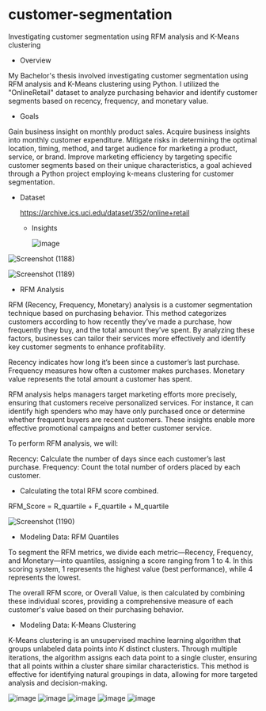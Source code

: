 # customer-segmentation
Investigating customer segmentation using RFM analysis and K-Means clustering
* Overview
  
My Bachelor's thesis involved investigating customer segmentation using RFM analysis and K-Means clustering using Python. I utilized the "OnlineRetail" dataset to analyze purchasing behavior and identify customer segments based on recency, frequency, and monetary value.


* Goals
  
Gain business insight on monthly product sales.
Acquire business insights into monthly customer expenditure.
Mitigate risks in determining the optimal location, timing, method, and target audience for marketing a product, service, or brand.
Improve marketing efficiency by targeting specific customer segments based on their unique characteristics, a goal achieved through a Python project employing k-means clustering for customer segmentation.

* Dataset

  https://archive.ics.uci.edu/dataset/352/online+retail

  * Insights
 
    ![image](https://github.com/user-attachments/assets/c17eeb2b-a815-45c6-9a2b-ddff8d64913a)
    
![Screenshot (1188)](https://github.com/user-attachments/assets/bb7e3e8b-2ffd-4e70-8a8a-395164b28092)

![Screenshot (1189)](https://github.com/user-attachments/assets/eb465210-59d8-4fd0-ae15-ee345e24dc79)

* RFM Analysis

RFM (Recency, Frequency, Monetary) analysis is a customer segmentation technique based on purchasing behavior. This method categorizes customers according to how recently they’ve made a purchase, how frequently they buy, and the total amount they’ve spent. By analyzing these factors, businesses can tailor their services more effectively and identify key customer segments to enhance profitability.

Recency indicates how long it’s been since a customer’s last purchase. Frequency measures how often a customer makes purchases. Monetary value represents the total amount a customer has spent.

RFM analysis helps managers target marketing efforts more precisely, ensuring that customers receive personalized services. For instance, it can identify high spenders who may have only purchased once or determine whether frequent buyers are recent customers. These insights enable more effective promotional campaigns and better customer service.

To perform RFM analysis, we will:

Recency: Calculate the number of days since each customer’s last purchase.
Frequency: Count the total number of orders placed by each customer.

* Calculating the total RFM score combined.

RFM_Score = R_quartile + F_quartile + M_quartile

![Screenshot (1190)](https://github.com/user-attachments/assets/8b6c2a1d-89c2-4bb2-8929-3aaced6fe255)

* Modeling Data: RFM Quantiles

To segment the RFM metrics, we divide each metric—Recency, Frequency, and Monetary—into quantiles, assigning a score ranging from 1 to 4. In this scoring system, 1 represents the highest value (best performance), while 4 represents the lowest.

The overall RFM score, or Overall Value, is then calculated by combining these individual scores, providing a comprehensive measure of each customer's value based on their purchasing behavior.

* Modeling Data: K-Means Clustering

K-Means clustering is an unsupervised machine learning algorithm that groups unlabeled data points into 𝐾 distinct clusters. Through multiple iterations, the algorithm assigns each data point to a single cluster, ensuring that all points within a cluster share similar characteristics. This method is effective for identifying natural groupings in data, allowing for more targeted analysis and decision-making.

![image](https://github.com/user-attachments/assets/7b877ad9-9566-428e-bfeb-7ba9456758d0)
![image](https://github.com/user-attachments/assets/9b515027-c8cc-4d60-ba73-92dcd9876806)
![image](https://github.com/user-attachments/assets/46bda854-3829-45ad-ac41-7cc2fd9cf1fc)
![image](https://github.com/user-attachments/assets/5fc6e965-9b95-4264-8abe-d7e7a44d6976)
![image](https://github.com/user-attachments/assets/a7251a30-7c9a-4bf4-a1fd-9202c8d47815)



